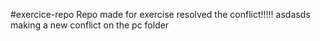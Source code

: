 #exercice-repo
Repo made for exercise
resolved the conflict!!!!!
asdasds
making a new conflict on the pc folder 
